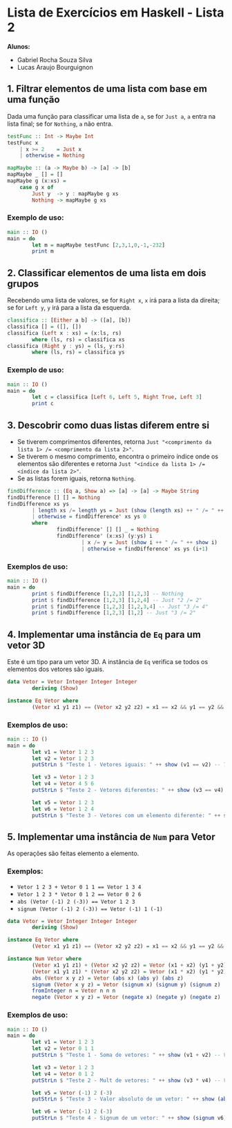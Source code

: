# Lista de Exercícios em Haskell - Lista 2

**Alunos:**
- Gabriel Rocha Souza Silva
- Lucas Araujo Bourguignon

## 1. Filtrar elementos de uma lista com base em uma função

Dada uma função para classificar uma lista de `a`, se for `Just a`, `a` entra na lista final; se for `Nothing`, `a` não entra.

```haskell
testFunc :: Int -> Maybe Int
testFunc x 
    | x >= 2    = Just x
    | otherwise = Nothing       

mapMaybe :: (a -> Maybe b) -> [a] -> [b]
mapMaybe _ [] = []
mapMaybe g (x:xs) = 
    case g x of
        Just y  -> y : mapMaybe g xs
        Nothing -> mapMaybe g xs
```
### Exemplo de uso:

```haskell
main :: IO ()
main = do
        let m = mapMaybe testFunc [2,3,1,0,-1,-232]
        print m
```

## 2. Classificar elementos de uma lista em dois grupos

Recebendo uma lista de valores, se for `Right x`, `x` irá para a lista da direita; se for `Left y`, `y` irá para a lista da esquerda.

```haskell
classifica :: [Either a b] -> ([a], [b])
classifica [] = ([], [])
classifica (Left x : xs) = (x:ls, rs)
        where (ls, rs) = classifica xs
classifica (Right y : ys) = (ls, y:rs)
        where (ls, rs) = classifica ys
```

### Exemplo de uso:

```haskell
main :: IO ()
main = do
        let c = classifica [Left 6, Left 5, Right True, Left 3]
        print c
```

## 3. Descobrir como duas listas diferem entre si

- Se tiverem comprimentos diferentes, retorna `Just "<comprimento da lista 1> /= <comprimento da lista 2>"`.
- Se tiverem o mesmo comprimento, encontra o primeiro índice onde os elementos são diferentes e retorna `Just "<índice da lista 1> /= <índice da lista 2>"`.
- Se as listas forem iguais, retorna `Nothing`.

```haskell
findDifference :: (Eq a, Show a) => [a] -> [a] -> Maybe String
findDifference [] [] = Nothing
findDifference xs ys
        | length xs /= length ys = Just (show (length xs) ++ " /= " ++ show (length ys))
        | otherwise = findDifference' xs ys 0
        where
                findDifference' [] [] _ = Nothing
                findDifference' (x:xs) (y:ys) i
                        | x /= y = Just (show i ++ " /= " ++ show i)
                        | otherwise = findDifference' xs ys (i+1)
```

### Exemplos de uso:

```haskell
main :: IO ()
main = do
        print $ findDifference [1,2,3] [1,2,3] -- Nothing
        print $ findDifference [1,2,3] [1,2,4] -- Just "2 /= 2"
        print $ findDifference [1,2,3] [1,2,3,4] -- Just "3 /= 4"
        print $ findDifference [1,2,3] [1,2] -- Just "3 /= 2"
```

## 4. Implementar uma instância de `Eq` para um vetor 3D

Este é um tipo para um vetor 3D. A instância de `Eq` verifica se todos os elementos dos vetores são iguais.

```haskell
data Vetor = Vetor Integer Integer Integer 
        deriving (Show)

instance Eq Vetor where
        (Vetor x1 y1 z1) == (Vetor x2 y2 z2) = x1 == x2 && y1 == y2 && z1 == z2
```

### Exemplos de uso:

```haskell
main :: IO ()
main = do
        let v1 = Vetor 1 2 3
        let v2 = Vetor 1 2 3
        putStrLn $ "Teste 1 - Vetores iguais: " ++ show (v1 == v2) -- True

        let v3 = Vetor 1 2 3
        let v4 = Vetor 4 5 6
        putStrLn $ "Teste 2 - Vetores diferentes: " ++ show (v3 == v4) -- False

        let v5 = Vetor 1 2 3
        let v6 = Vetor 1 2 4
        putStrLn $ "Teste 3 - Vetores com um elemento diferente: " ++ show (v5 == v6) -- False
```

## 5. Implementar uma instância de `Num` para Vetor

As operações são feitas elemento a elemento.

### Exemplos:

- `Vetor 1 2 3 + Vetor 0 1 1 == Vetor 1 3 4`
- `Vetor 1 2 3 * Vetor 0 1 2 == Vetor 0 2 6`
- `abs (Vetor (-1) 2 (-3)) == Vetor 1 2 3`
- `signum (Vetor (-1) 2 (-3)) == Vetor (-1) 1 (-1)`

```haskell
data Vetor = Vetor Integer Integer Integer 
        deriving (Show)

instance Eq Vetor where
        (Vetor x1 y1 z1) == (Vetor x2 y2 z2) = x1 == x2 && y1 == y2 && z1 == z2

instance Num Vetor where
        (Vetor x1 y1 z1) + (Vetor x2 y2 z2) = Vetor (x1 + x2) (y1 + y2) (z1 + z2)
        (Vetor x1 y1 z1) * (Vetor x2 y2 z2) = Vetor (x1 * x2) (y1 * y2) (z1 * z2)
        abs (Vetor x y z) = Vetor (abs x) (abs y) (abs z)
        signum (Vetor x y z) = Vetor (signum x) (signum y) (signum z)
        fromInteger n = Vetor n n n
        negate (Vetor x y z) = Vetor (negate x) (negate y) (negate z)
```

### Exemplos de uso:

```haskell
main :: IO ()
main = do
        let v1 = Vetor 1 2 3
        let v2 = Vetor 0 1 1
        putStrLn $ "Teste 1 - Soma de vetores: " ++ show (v1 + v2) -- Vetor 1 3 4

        let v3 = Vetor 1 2 3
        let v4 = Vetor 0 1 2
        putStrLn $ "Teste 2 - Mult de vetores: " ++ show (v3 * v4) -- Vetor 0 2 6

        let v5 = Vetor (-1) 2 (-3)
        putStrLn $ "Teste 3 - Valor absoluto de um vetor: " ++ show (abs v5) -- Vetor 1 2 3

        let v6 = Vetor (-1) 2 (-3)
        putStrLn $ "Teste 4 - Signum de um vetor: " ++ show (signum v6) -- Vetor (-1) 1 (-1)
```